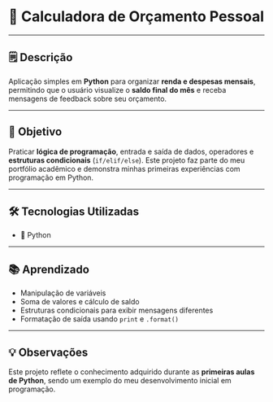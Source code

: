 # 🧮 Calculadora de Orçamento Pessoal

---

## 🗒️ Descrição
Aplicação simples em **Python** para organizar **renda e despesas mensais**, permitindo que o usuário visualize o **saldo final do mês** e receba mensagens de feedback sobre seu orçamento.

---

## 🎯 Objetivo
Praticar **lógica de programação**, entrada e saída de dados, operadores e **estruturas condicionais** (`if/elif/else`). Este projeto faz parte do meu portfólio acadêmico e demonstra minhas primeiras experiências com programação em Python.

---

## 🛠 Tecnologias Utilizadas
- 🐍 Python

---

## 📚 Aprendizado
- Manipulação de variáveis  
- Soma de valores e cálculo de saldo  
- Estruturas condicionais para exibir mensagens diferentes  
- Formatação de saída usando `print` e `.format()`  

---

## 💡 Observações
Este projeto reflete o conhecimento adquirido durante as **primeiras aulas de Python**, sendo um exemplo do meu desenvolvimento inicial em programação.

